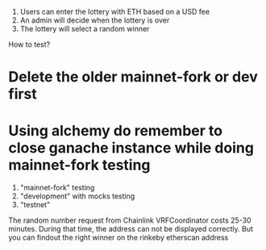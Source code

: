 1. Users can enter the lottery with ETH based on a USD fee
2. An admin will decide when the lottery is over
3. The lottery will select a random winner

How to test?
# Delete the older mainnet-fork or dev first
# Using alchemy do remember to close ganache instance while doing mainnet-fork testing
1. "mainnet-fork" testing 
2. "development" with mocks testing
3. "testnet"

The random number request from Chainlink VRFCoordinator costs 25-30 minutes.
During that time,  the address can not be displayed correctly.
But you can findout the right winner on the rinkeby etherscan address